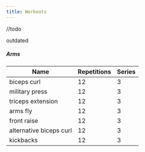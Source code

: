 ```yaml
---
title: Workouts
---
```


//todo

outdated

##### Arms
| Name | Repetitions  | Series  |
|-|-|-|
|biceps curl|12|3|
|military press|12|3|
|triceps extension|12|3|
|arms fly|12|3|
|front raise|12|3|
|alternative biceps curl|12|3|
|kickbacks|12|3|


